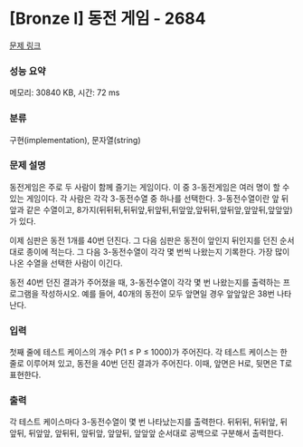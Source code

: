 # [Bronze I] 동전 게임 - 2684 

[문제 링크](https://www.acmicpc.net/problem/2684) 

### 성능 요약

메모리: 30840 KB, 시간: 72 ms

### 분류

구현(implementation), 문자열(string)

### 문제 설명

<p>동전게임은 주로 두 사람이 함께 즐기는 게임이다. 이 중 3-동전게임은 여러 명이 할 수 있는 게임이다. 각 사람은 각각 3-동전수열 중 하나를 선택한다. 3-동전수열이란 앞 뒤 앞과 같은 수열이고, 8가지(뒤뒤뒤,뒤뒤앞,뒤앞뒤,뒤앞앞,앞뒤뒤,앞뒤앞,앞앞뒤,앞앞앞)가 있다.</p>

<p>이제 심판은 동전 1개를 40번 던진다. 그 다음 심판은 동전이 앞인지 뒤인지를 던진 순서대로 종이에 적는다. 그 다음 3-동전수열이 각각 몇 번씩 나왔는지 기록한다. 가장 많이 나온 수열을 선택한 사람이 이긴다.</p>

<p>동전 40번 던진 결과가 주어졌을 때, 3-동전수열이 각각 몇 번 나왔는지를 출력하는 프로그램을 작성하시오. 예를 들어, 40개의 동전이 모두 앞면일 경우 앞앞앞은 38번 나타난다.</p>

### 입력 

 <p>첫째 줄에 테스트 케이스의 개수 P(1 ≤ P ≤ 1000)가 주어진다. 각 테스트 케이스는 한 줄로 이루어져 있고, 동전을 40번 던진 결과가 주어진다. 이때, 앞면은 H로, 뒷면은 T로 표현한다. </p>

### 출력 

 <p>각 테스트 케이스마다 3-동전수열이 몇 번 나타났는지를 출력한다. 뒤뒤뒤, 뒤뒤앞, 뒤앞뒤, 뒤앞앞, 앞뒤뒤, 앞뒤앞, 앞앞뒤, 앞앞앞 순서대로 공백으로 구분해서 출력한다.</p>


